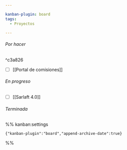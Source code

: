 ```yaml
---

kanban-plugin: board
tags:
  - Proyectos

---
```


###### Por hacer

^c3a826

- [ ] [[Portal de comisiones]]


###### En progreso

- [ ] [[Sarlaft 4.0]]


###### Terminada





%% kanban:settings
```
{"kanban-plugin":"board","append-archive-date":true}
```
%%